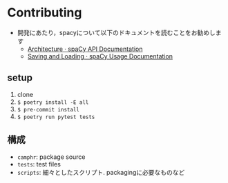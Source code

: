 # Contributing

- 開発にあたり，spacyについて以下のドキュメントを読むことをお勧めします
    - [Architecture · spaCy API Documentation](https://spacy.io/api)
    - [Saving and Loading · spaCy Usage Documentation](https://spacy.io/usage/saving-loading)

## setup

1. clone
2. `$ poetry install -E all`
3. `$ pre-commit install`
4. `$ poetry run pytest tests`

## 構成

- `camphr`: package source
- `tests`: test files
- `scripts`: 細々としたスクリプト. packagingに必要なものなど

